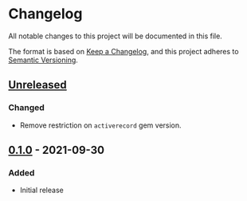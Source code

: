 # Changelog
All notable changes to this project will be documented in this file.

The format is based on [Keep a Changelog](https://keepachangelog.com/en/1.0.0/),
and this project adheres to [Semantic Versioning](https://semver.org/spec/v2.0.0.html).

<!--
=== Template: === 

## [<VERSION>] - <DATE>

### Added
### Changed
### Deprecated
### Removed
### Fixed
### Security
-->

## [Unreleased]

### Changed
- Remove restriction on `activerecord` gem version.

## [0.1.0] - 2021-09-30

### Added
- Initial release

[Unreleased]: https://github.com/visibuild/ar_schema_functions/compare/v0.1.0...HEAD
[0.1.0]: https://github.com/visibuild/ar_schema_functions/tree/v0.1.0
